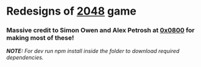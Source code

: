 Redesigns of [2048](https://jamesafk.github.io/2048cupcakes/) game
========================================================================

### Massive credit to Simon Owen and Alex Petrosh at [0x0800](https://github.com/0x0800) for making most of these!

***NOTE:** For dev run npm install inside the folder to download required dependencies.*
